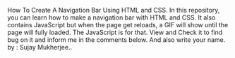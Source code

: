 How To Create A Navigation Bar Using HTML and CSS.
 In this repository, you can learn how to make a navigation bar with HTML and CSS.
  It also contains JavaScript but when the page get reloads, a GIF will show until the page will fully loaded.
   The JavaScript is for that.
    View and Check it to find bug on it and inform me in the comments below.
     And also write your name.
      by : Sujay Mukherjee..
